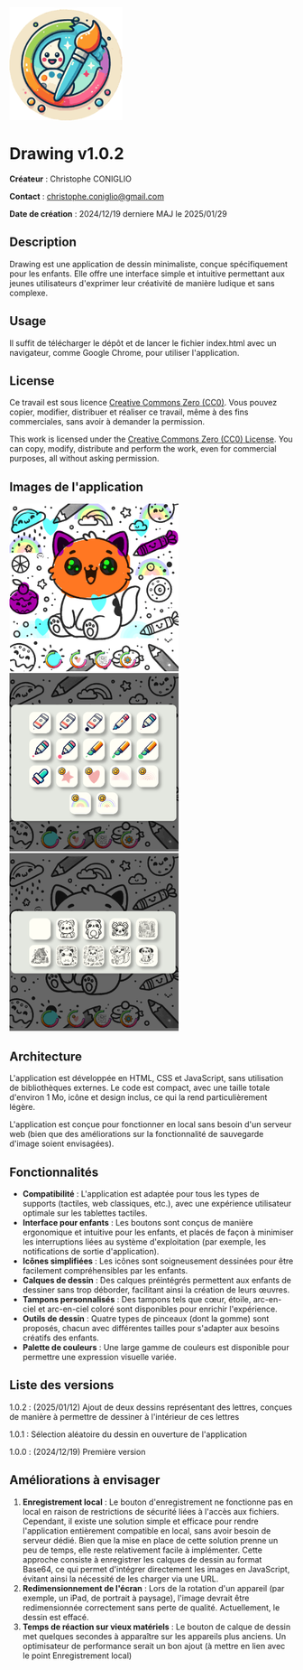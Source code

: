 <img src="./README/logo.png" alt="logo" width="200" />

# Drawing v1.0.2

**Créateur** : Christophe CONIGLIO

**Contact** : christophe.coniglio@gmail.com

**Date de création** : 2024/12/19 derniere MAJ le 2025/01/29

## Description
Drawing est une application de dessin minimaliste, conçue spécifiquement pour les enfants. Elle offre une interface simple et intuitive permettant aux jeunes utilisateurs d'exprimer leur créativité de manière ludique et sans complexe.

## Usage
Il suffit de télécharger le dépôt et de lancer le fichier index.html avec un navigateur, comme Google Chrome, pour utiliser l'application.

## License
Ce travail est sous licence [Creative Commons Zero (CC0)](https://creativecommons.org/publicdomain/zero/1.0/).
Vous pouvez copier, modifier, distribuer et réaliser ce travail, même à des fins commerciales, sans avoir à demander la permission.

This work is licensed under the [Creative Commons Zero (CC0) License](https://creativecommons.org/publicdomain/zero/1.0/).
You can copy, modify, distribute and perform the work, even for commercial purposes, all without asking permission.

## Images de l'application

<img src="./README/image001.png" alt="image app" width="300" />
<img src="./README/image002.png" alt="image app" width="300" />
<img src="./README/image003.png" alt="image app" width="300" />

## Architecture
L'application est développée en HTML, CSS et JavaScript, sans utilisation de bibliothèques externes. Le code est compact, avec une taille totale d'environ 1 Mo, icône et design inclus, ce qui la rend particulièrement légère.

L'application est conçue pour fonctionner en local sans besoin d'un serveur web (bien que des améliorations sur la fonctionnalité de sauvegarde d'image soient envisagées).

## Fonctionnalités
- **Compatibilité** : L'application est adaptée pour tous les types de supports (tactiles, web classiques, etc.), avec une expérience utilisateur optimale sur les tablettes tactiles.
- **Interface pour enfants** : Les boutons sont conçus de manière ergonomique et intuitive pour les enfants, et placés de façon à minimiser les interruptions liées au système d'exploitation (par exemple, les notifications de sortie d'application).
- **Icônes simplifiées** : Les icônes sont soigneusement dessinées pour être facilement compréhensibles par les enfants.
- **Calques de dessin** : Des calques préintégrés permettent aux enfants de dessiner sans trop déborder, facilitant ainsi la création de leurs œuvres.
- **Tampons personnalisés** : Des tampons tels que cœur, étoile, arc-en-ciel et arc-en-ciel coloré sont disponibles pour enrichir l'expérience.
- **Outils de dessin** : Quatre types de pinceaux (dont la gomme) sont proposés, chacun avec différentes tailles pour s'adapter aux besoins créatifs des enfants.
- **Palette de couleurs** : Une large gamme de couleurs est disponible pour permettre une expression visuelle variée.

## Liste des versions

1.0.2 : (2025/01/12) Ajout de deux dessins représentant des lettres, conçues de manière à permettre de dessiner à l'intérieur de ces lettres

1.0.1 : Sélection aléatoire du dessin en ouverture de l'application

1.0.0 : (2024/12/19) Première version

## Améliorations à envisager
1. **Enregistrement local** : Le bouton d'enregistrement ne fonctionne pas en local en raison de restrictions de sécurité liées à l'accès aux fichiers. Cependant, il existe une solution simple et efficace pour rendre l'application entièrement compatible en local, sans avoir besoin de serveur dédié. Bien que la mise en place de cette solution prenne un peu de temps, elle reste relativement facile à implémenter. Cette approche consiste à enregistrer les calques de dessin au format Base64, ce qui permet d'intégrer directement les images en JavaScript, évitant ainsi la nécessité de les charger via une URL.
2. **Redimensionnement de l'écran** : Lors de la rotation d'un appareil (par exemple, un iPad, de portrait à paysage), l'image devrait être redimensionnée correctement sans perte de qualité. Actuellement, le dessin est effacé.
3. **Temps de réaction sur vieux matériels** : Le bouton de calque de dessin met quelques secondes à apparaître sur les appareils plus anciens. Un optimisateur de performance serait un bon ajout (à mettre en lien avec le point Enregistrement local)


